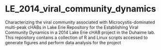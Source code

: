 # LE_2014_viral_community_dynamics
Characterizing the viral community associated with Microcystis-dominated multi-peak cHABs in Lake Erie
Repository for the Establishing Viral Community Dynamics in a 2014 Lake Erie cHAB project in the Duhaime lab.
This repository contains a collection of R and Linux scripts accessed to generate figures and perform data analysis for the project
